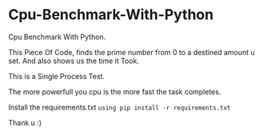 # Cpu-Benchmark-With-Python
Cpu Benchmark With Python.

This Piece Of Code, finds the prime number from 0 to a destined amount u set.
And also shows us the time it Took.

This is a Single Process Test.

The more powerfull you cpu is the more fast the task completes.

Install the requirements.txt `using pip install -r requirements.txt`

Thank u :)
